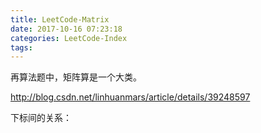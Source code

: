 ```yaml
---
title: LeetCode-Matrix
date: 2017-10-16 07:23:18
categories: LeetCode-Index
tags:
---
```


再算法题中，矩阵算是一个大类。

http://blog.csdn.net/linhuanmars/article/details/39248597



下标间的关系：






